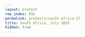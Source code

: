 ```yaml
---
layout: protest
row_index: 892
permalink: protests/south-africa-27
title: South Africa, July 2015
hidden: true
---
```

